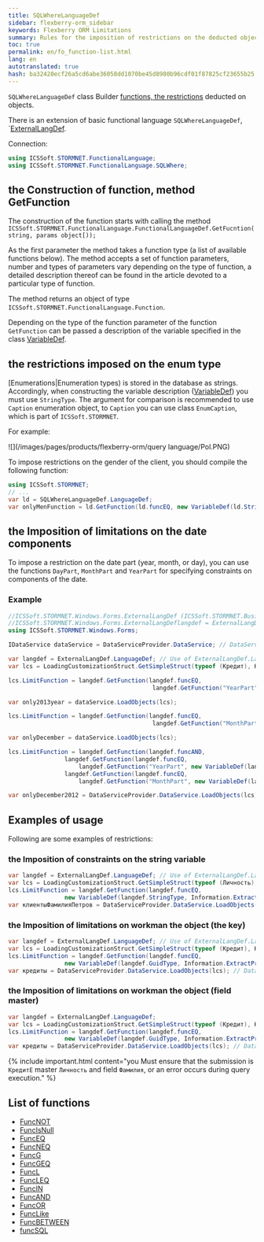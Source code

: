```yaml
---
title: SQLWhereLanguageDef
sidebar: flexberry-orm_sidebar
keywords: Flexberry ORM Limitations
summary: Rules for the imposition of restrictions on the deducted objects
toc: true
permalink: en/fo_function-list.html
lang: en
autotranslated: true
hash: ba32420ecf26a5cd6abe36058dd1070be45d8980b96cdf01f87825cf23655b25
---
```


`SQLWhereLanguageDef` class Builder [functions, the restrictions](fo_limit-function.html) deducted on objects.

There is an extension of basic functional language `SQLWhereLanguageDef`, `[ExternalLangDef](fo_external-lang-def.html).

Connection:

``` csharp
using ICSSoft.STORMNET.FunctionalLanguage;
using ICSSoft.STORMNET.FunctionalLanguage.SQLWhere;
```

## the Construction of function, method GetFunction

The construction of the function starts with calling the method `ICSSoft.STORMNET.FunctionalLanguage.FunctionalLanguageDef.GetFucntion(string, params object[));`

As the first parameter the method takes a function type (a list of available functions below). The method accepts a set of function parameters, number and types of parameters vary depending on the type of function, a detailed description thereof can be found in the article devoted to a particular type of function.

The method returns an object of type `ICSSoft.STORMNET.FunctionalLanguage.Function`.

Depending on the type of the function parameter of the function `GetFunction` can be passed a description of the variable specified in the class [VariableDef](fo_variable-def.html).

## the restrictions imposed on the enum type

[Enumerations|Enumeration types) is stored in the database as strings. Accordingly, when constructing the variable description ([VariableDef](fo_variable-def.html)) you must use `StringType`. The argument for comparison is recommended to use `Caption` enumeration object, to `Caption` you can use class `EnumCaption`, which is part of `ICSSoft.STORMNET`.

For example:

![](/images/pages/products/flexberry-orm/query language/Pol.PNG)

To impose restrictions on the gender of the client, you should compile the following function:

```csharp
using ICSSoft.STORMNET;
// ...
var ld = SQLWhereLanguageDef.LanguageDef;
var onlyMenFunction = ld.GetFunction(ld.funcEQ, new VariableDef(ld.StringType, Information.ExtractPropertyPath<Клиент>(x => x.Пол)), EnumCaption.GetCaptionFor(tПол.Мужской));
```

## the Imposition of limitations on the date components

To impose a restriction on the date part (year, month, or day), you can use the functions `DayPart`, `MonthPart` and `YearPart` for specifying constraints on components of the date.

### Example

```csharp
//ICSSoft.STORMNET.Windows.Forms.ExternalLangDef (ICSSoft.STORMNET.Business.ExternalLangDef.dll)
//ICSSoft.STORMNET.Windows.Forms.ExternalLangDeflangdef = ExternalLangDef.LanguageDef;
using ICSSoft.STORMNET.Windows.Forms;

IDataService dataService = DataServiceProvider.DataService; // DataServiceProvider is deprecated; inject IDataService instead

var langdef = ExternalLangDef.LanguageDef; // Use of ExternalLangDef.LanguageDef is deprecated. Use constructor instead (new ExternalLangDef(dataService)).
var lcs = LoadingCustomizationStruct.GetSimpleStruct(typeof (Кредит), Кредит.Views.КредитE);

lcs.LimitFunction = langdef.GetFunction(langdef.funcEQ,
                                         langdef.GetFunction("YearPart", new VariableDef(langdef.DateTimeType, "ДатаВыдачи")), "2013");

var only2013year = dataService.LoadObjects(lcs);

lcs.LimitFunction = langdef.GetFunction(langdef.funcEQ,
                                         langdef.GetFunction("MonthPart", new VariableDef(langdef.DateTimeType, "ДатаВыдачи")), "12");

var onlyDecember = dataService.LoadObjects(lcs);

lcs.LimitFunction = langdef.GetFunction(langdef.funcAND,
                langdef.GetFunction(langdef.funcEQ,
                    langdef.GetFunction("YearPart", new VariableDef(langdef.DateTimeType, "Datavideo")), "2012"),
                langdef.GetFunction(langdef.funcEQ,
                    langdef.GetFunction("MonthPart", new VariableDef(langdef.DateTimeType, "Datavideo")), "12"));

var onlyDecember2012 = DataServiceProvider.DataService.LoadObjects(lcs); // DataServiceProvider is deprecated; inject IDataService instead
```

## Examples of usage

Following are some examples of restrictions:

### the Imposition of constraints on the string variable

```csharp
var langdef = ExternalLangDef.LanguageDef; // Use of ExternalLangDef.LanguageDef is deprecated. Use constructor instead (new ExternalLangDef(dataService)).
var lcs = LoadingCustomizationStruct.GetSimpleStruct(typeof (Личность), Личность.Views.ЛичностьE);
lcs.LimitFunction = langdef.GetFunction(langdef.funcEQ,
	            new VariableDef(langdef.StringType, Information.ExtractPropertyPath<Личность>(x => x.Фамилия)), Petrov);
var клиентыФамилияПетров = DataServiceProvider.DataService.LoadObjects(lcs); // DataServiceProvider is deprecated; inject IDataService instead
```

### the Imposition of limitations on workman the object (the key)

```csharp
var langdef = ExternalLangDef.LanguageDef; // Use of ExternalLangDef.LanguageDef is deprecated. Use constructor instead (new ExternalLangDef(dataService)).
var lcs = LoadingCustomizationStruct.GetSimpleStruct(typeof (Кредит), Кредит.Views.КредитE);
lcs.LimitFunction = langdef.GetFunction(langdef.funcEQ,
	            new VariableDef(langdef.GuidType, Information.ExtractPropertyPath<Кредит>(x => x.Личность)), "64F45BC3-339B-4FBA-A036-C5E9FE9EAE53");
var кредиты = DataServiceProvider.DataService.LoadObjects(lcs); // DataServiceProvider is deprecated; inject IDataService instead
```

### the Imposition of limitations on workman the object (field master)

```csharp
var langdef = ExternalLangDef.LanguageDef;
var lcs = LoadingCustomizationStruct.GetSimpleStruct(typeof (Кредит), Кредит.Views.КредитE);
lcs.LimitFunction = langdef.GetFunction(langdef.funcEQ,
	            new VariableDef(langdef.GuidType, Information.ExtractPropertyPath<Кредит>(x => x.Личность.Фамилия)), Petrov);
var кредиты = DataServiceProvider.DataService.LoadObjects(lcs); // DataServiceProvider is deprecated; inject IDataService instead
```

{% include important.html content="you Must ensure that the submission is `КредитE` master `Личность` and field `Фамилия`, or an error occurs during query execution." %}

## List of functions

* [FuncNOT](fo_func-not.html)
* [FuncIsNull](fo_func-is-null.html)
* [FuncEQ](fo_func-eq.html)
* [FuncNEQ](fo_func-neq.html)
* [FuncG](fo_compare-functions.html)
* [FuncGEQ](fo_compare-functions.html)
* [FuncL](fo_compare-functions.html)
* [FuncLEQ](fo_compare-functions.html)
* [FuncIN](fo_func-in.html)
* [FuncAND](fo_func-and.html)
* [FuncOR](fo_func-or.html)
* [FuncLike](fo_func-like.html)
* [FuncBETWEEN](fo_func-between.html)
* [funcSQL](fo_func-sql.html)



